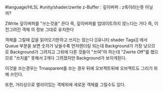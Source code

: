 #language/HLSL #unity/shader/zwrite 
z-Buffer : 깊이버퍼 : z축이라는뜻 아닐까?

ZWrite 깊이버퍼를 "쓰는것을" 끈다
즉, 깊이버퍼를 업데이트하지 않느다는 거다
즉, 이전그려진 객체 의 정보 그대로 유지한다

객체를 그릴때 값을 읽어오기한하고 쓰지는 않는다
[[유니티 shader Tags]]  에서 Queue
부분을 보면 숫자가 낮을수록 먼저렌더링 되는데
Background가 가장 낮으므로 Background가 그려지고 그위에 다른 것들이 "쓰여"야 하는데
"Zwirte Off"를 했으므로 "쓰지를" 못해서 2개다 그려졌지만 Background가 보이게된다.

이것을 쓰는경우는 Trnasparent를 쓰는 경우 뒤에 오브젝트뒤에 오브젝트도 그리기 위해 쓰인다.

또한, 거리상으로 멀리이있는 객체위에 세로운 객체를 그릴수도 있다.

